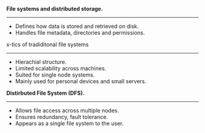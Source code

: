 **File systems and distributed storage.** 

---

* Defines how data is stored and retrieved on disk.
* Handles file metadata, directories and permissions.

x-tics of tradiditonal file systems 

---

* Hierachial structure.
* Limited scalability across machines.
* Suited for single node systems.
* Mainly used for personal devices and small servers.

**Distirbuted File System (DFS).** 

---

* Allows file access across multiple nodes.
* Ensures redundancy, fault tolerance.
* Appears as a single file system to the user.
